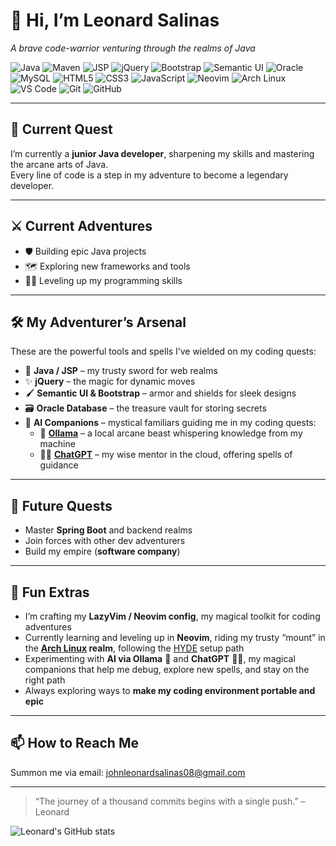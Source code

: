 # 👋 Hi, I’m Leonard Salinas
_A brave code-warrior venturing through the realms of Java_

![Java](https://img.shields.io/badge/Java-ED8B00?style=for-the-badge&logo=java&logoColor=white)
![Maven](https://img.shields.io/badge/Maven-C71A36?style=for-the-badge&logo=apachemaven&logoColor=white)
![JSP](https://img.shields.io/badge/JSP-007396?style=for-the-badge&logo=java&logoColor=white)
![jQuery](https://img.shields.io/badge/jQuery-0769AD?style=for-the-badge&logo=jquery&logoColor=white)
![Bootstrap](https://img.shields.io/badge/Bootstrap-7952B3?style=for-the-badge&logo=bootstrap&logoColor=white)
![Semantic UI](https://img.shields.io/badge/Semantic_UI-3B3B98?style=for-the-badge&logo=semantic-ui&logoColor=white)
![Oracle](https://img.shields.io/badge/Oracle-F80000?style=for-the-badge&logo=oracle&logoColor=white)
![MySQL](https://img.shields.io/badge/MySQL-4479A1?style=for-the-badge&logo=mysql&logoColor=white)
![HTML5](https://img.shields.io/badge/HTML5-E34F26?style=for-the-badge&logo=html5&logoColor=white)
![CSS3](https://img.shields.io/badge/CSS3-1572B6?style=for-the-badge&logo=css3&logoColor=white)
![JavaScript](https://img.shields.io/badge/JavaScript-F7DF1E?style=for-the-badge&logo=javascript&logoColor=black)
![Neovim](https://img.shields.io/badge/Neovim-57A143?style=for-the-badge&logo=neovim&logoColor=white)
![Arch Linux](https://img.shields.io/badge/Arch_Linux-1793D1?style=for-the-badge&logo=arch-linux&logoColor=white)
![VS Code](https://img.shields.io/badge/VS_Code-0078D4?style=for-the-badge&logo=visualstudiocode&logoColor=white)
![Git](https://img.shields.io/badge/Git-F05032?style=for-the-badge&logo=git&logoColor=white)
![GitHub](https://img.shields.io/badge/GitHub-181717?style=for-the-badge&logo=github&logoColor=white)

---

## 🌱 Current Quest
I’m currently a **junior Java developer**, sharpening my skills and mastering the arcane arts of Java.  
Every line of code is a step in my adventure to become a legendary developer.

---

## ⚔️ Current Adventures
- 🛡️ Building epic Java projects  
- 🗺️ Exploring new frameworks and tools  
- 🧙‍♂️ Leveling up my programming skills  

---

## 🛠️ My Adventurer’s Arsenal
These are the powerful tools and spells I’ve wielded on my coding quests:

- 🏰 **Java / JSP** – my trusty sword for web realms
- ✨ **jQuery** – the magic for dynamic moves  
- 🖌️ **Semantic UI & Bootstrap** – armor and shields for sleek designs  
- 🗃️ **Oracle Database** – the treasure vault for storing secrets  
- 🤖 **AI Companions** – mystical familiars guiding me in my coding quests:  
  - 🐉 **[Ollama](https://ollama.com/)** – a local arcane beast whispering knowledge from my machine  
  - 🧙‍♂️ **[ChatGPT](https://chatgpt.com/)** – my wise mentor in the cloud, offering spells of guidance

---

## 🏰 Future Quests
- Master **Spring Boot** and backend realms  
- Join forces with other dev adventurers  
- Build my empire (**software company**)  

---

## 🎨 Fun Extras
- I’m crafting my **LazyVim / Neovim config**, my magical toolkit for coding adventures  
- Currently learning and leveling up in **Neovim**, riding my trusty “mount” in the **[Arch Linux](https://archlinux.org)  realm**, following the [HYDE](https://github.com/HyDE-Project/HyDE)  setup path
- Experimenting with **AI via Ollama** 🐉 and **ChatGPT** 🧙‍♂️, my magical companions that help me debug, explore new spells, and stay on the right path
- Always exploring ways to **make my coding environment portable and epic**

---

## 📫 How to Reach Me
Summon me via email: [johnleonardsalinas08@gmail.com](mailto:johnleonardsalinas08@gmail.com)

---

> “The journey of a thousand commits begins with a single push.” – Leonard


![Leonard's GitHub stats](https://github-readme-stats.vercel.app/api?username=EldoranCodes&show_icons=true&theme=tokyonight)
